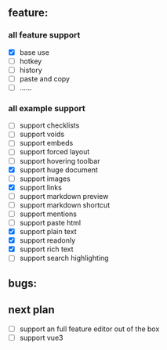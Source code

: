 ## feature:

### all feature support

- [x] base use
- [ ] hotkey
- [ ] history
- [ ] paste and copy
- [ ] ......

### all example support

- [ ] support checklists
- [ ] support voids
- [ ] support embeds
- [ ] support forced layout
- [ ] support hovering toolbar
- [x] support huge document
- [ ] support images
- [x] support links
- [ ] support markdown preview
- [ ] support markdown shortcut
- [ ] support mentions
- [ ] support paste html
- [x] support plain text
- [x] support readonly
- [x] support rich text
- [ ] support search highlighting

## bugs:



## next plan

- [ ] support an full feature editor out of the box
- [ ] support vue3
